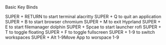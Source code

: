 Basic Key Binds

SUPER + RETURN to start terminal alacritty
SUPER + Q to quit an application
SUPER + B to start browser chromium
SUPER + M to exit Hyprland
SUPER + E to start filemanager dolphin
SUPER + Spcae to start launcher rofi
SUPER + T to toggle floating
SUPER + F to toggle fullscreen
SUPER + 1-9 to switch workspaces
SUPER + Alt 1-9Move App to worspace 1-9
